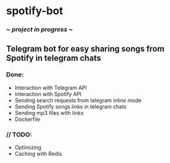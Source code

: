 # spotify-bot
### *~ project in progress ~*
## Telegram bot for easy sharing songs from Spotify in telegram chats
### Done:
 - Interaction with Telegram API
 - Interaction with Spotify API
 - Sending search requests from telegram inline mode
 - Sending Spotify songs links in telegram chats 
 - Sending mp3 files with links
 - Dockerfile
### // TODO:
 - Optimizing
 - Caching with Redis
